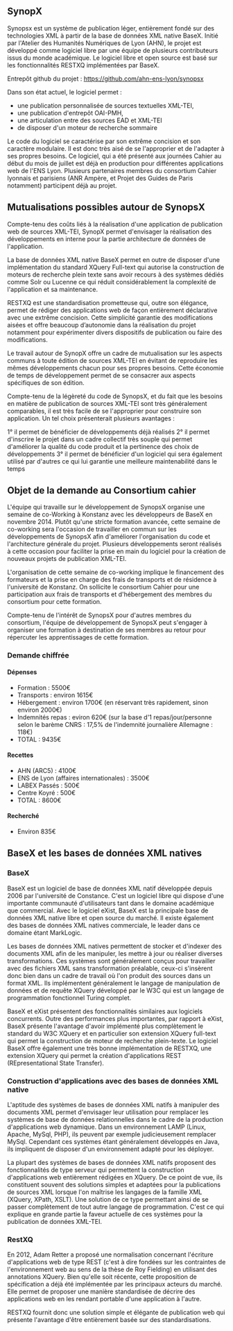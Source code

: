 
SynopX
------

Synopsx est un système de publication léger, entièrement fondé sur des technologies XML à partir de la base de données XML native BaseX. Initié par l'Atelier des Humanités Numériques de Lyon (AHN), le projet est développé comme logiciel libre par une équipe de plusieurs contributeurs issus du monde académique. Le logiciel libre et open source est basé sur les fonctionnalités RESTXQ implémentées par BaseX. 

Entrepôt github du projet :
https://github.com/ahn-ens-lyon/synopsx

Dans son état actuel, le logiciel permet :
- une publication personnalisée de sources textuelles XML-TEI,
- une publication d'entrepôt OAI-PMH,
- une articulation entre des sources EAD et XML-TEI
- de disposer d'un moteur de recherche sommaire

Le code du logiciel se caractérise par son extrême concision et son caractère modulaire. Il est donc très aisé de se l'approprier et de l'adapter à ses propres besoins. Ce logiciel, qui a été présenté aux journées Cahier au début du mois de juillet est déjà en production pour différentes applications web de l'ENS Lyon. Plusieurs partenaires membres du consortium Cahier lyonnais et parisiens (ANR Ampère, et Projet des Guides de Paris notamment) participent déjà au projet.


Mutualisations possibles autour de SynopsX
------

Compte-tenu des coûts liés à la réalisation d'une application de publication web de sources XML-TEI, SynopX permet d'envisager la réalisation des développements en interne pour la partie architecture de données de l'application.

La base de données XML native BaseX permet en outre de disposer d'une implémentation du standard XQuery Full-text qui autorise la construction de moteurs de recherche plein texte sans avoir recours à des systèmes dédiés comme Solr ou Lucenne ce qui réduit considérablement la complexité de l'application et sa maintenance.

RESTXQ est une standardisation prometteuse qui, outre son élégance, permet de rédiger des applications web de façon entièrement déclarative avec une extrême concision. Cette simplicité garantie des modifications aisées et offre beaucoup d’autonomie dans la réalisation du projet notamment pour expérimenter divers dispositifs de publication ou faire des modifications.


Le travail autour de SynopX offre un cadre de mutualisation sur les aspects communs à toute édition de sources XML-TEI en évitant de reproduire les mêmes développements chacun pour ses propres besoins. Cette économie de temps de développement permet de se consacrer aux aspects spécifiques de son édition.

Compte-tenu de la légèreté du code de SynopsX, et du fait que les besoins en matière de publication de sources XML-TEI sont très généralement comparables, il est très facile de se l'approprier pour construire son application. Un tel choix présenterait plusieurs avantages :

1° il permet de bénéficier de développements déjà réalisés 
2° il permet d'inscrire le projet dans un cadre collectif très souple qui permet d'améliorer la qualité du code produit et la pertinence des choix de développements
3° il permet de bénéficier d'un logiciel qui sera également utilisé par d'autres ce qui lui garantie une meilleure maintenabilité dans le temps


Objet de la demande au Consortium cahier
------

L'équipe qui travaille sur le développement de SynopsX organise une semaine de co-Working à Konstanz avec les développeurs de BaseX en novembre 2014. Plutôt qu'une stricte formation avancée, cette semaine de co-working sera l'occasion de travailler en commun sur les développements de SynopsX afin d'améliorer l'organisation du code et l'architecture générale du projet. Plusieurs développements seront réalisés à cette occasion pour faciliter la prise en main du logiciel pour la création de nouveaux projets de publication XML-TEI.

L'organisation de cette semaine de co-working implique le financement des formateurs et la prise en charge des frais de transports et de résidence à l'université de Konstanz. On sollicite le consortium Cahier pour une participation aux frais de transports et d'hébergement des membres du consortium pour cette formation.

Compte-tenu de l'intérêt de SynopsX pour d'autres membres du consortium, l'équipe de développement de SynopsX peut s'engager à organiser une formation à destination de ses membres au retour pour répercuter les apprentissages de cette formation.

### Demande chiffrée

#### Dépenses
- Formation : 5500€
- Transports : environ 1615€
- Hébergement : environ 1700€ (en réservant très rapidement, sinon environ 2000€)
- Indemnités repas : eviron 620€ (sur la base d'1 repas/jour/personne selon le barème CNRS : 17,5% de l'indemnité journalière Allemagne : 118€)
- TOTAL : 9435€

#### Recettes
- AHN (ARC5) : 4100€
- ENS de Lyon (affaires internationales) : 3500€
- LABEX Passés : 500€
- Centre Koyré : 500€
- TOTAL : 8600€

#### Recherché
- Environ 835€



BaseX et les bases de données XML natives
------

### BaseX

BaseX est un logiciel de base de données XML natif développée depuis 2006 par l'université de Constance. C'est un logiciel libre qui dispose d'une importante communauté d'utilisateurs tant dans le domaine académique que commercial. Avec le logiciel eXist, BaseX est la principale base de données XML native libre et open source du marché. Il existe également des bases de données XML natives commerciale, le leader dans ce domaine étant MarkLogic.

Les bases de données XML natives permettent de stocker et d'indexer des documents XML afin de les manipuler, les mettre à jour ou réaliser diverses transformations. Ces systèmes sont généralement conçus pour travailler avec des fichiers XML sans transformation préalable, ceux-ci s'insèrent donc bien dans un cadre de travail où l'on produit des sources dans un format XML. Ils implémentent généralement le langage de manipulation de données et de requête XQuery développé par le W3C qui est un langage de programmation fonctionnel Turing complet.

BaseX et eXist présentent des fonctionnalités similaires aux logiciels concurrents. Outre des performances plus importantes, par rapport à eXist, BaseX présente l'avantage d'avoir implémenté plus complètement le standard du W3C XQuery et en particulier son extension XQuery full-text qui permet la construction de moteur de recherche plein-texte. Le logiciel BaseX offre également une très bonne implémentation de RESTXQ, une extension XQuery qui permet la création d'applications REST (REpresentational State Transfer).


### Construction d'applications avec des bases de données XML native

L'aptitude des systèmes de bases de données XML natifs à manipuler des documents XML permet d'envisager leur utilisation pour remplacer les systèmes de base de données relationnelles dans le cadre de la production d'applications web dynamique. Dans un environnement LAMP (Linux, Apache, MySql, PHP), ils peuvent par exemple judicieusement remplacer MySql. Cependant ces systèmes étant généralement développés en Java, ils impliquent de disposer d'un environnement adapté pour les déployer.

La plupart des systèmes de bases de données XML natifs proposent des fonctionnalités de type serveur qui permettent la construction d'applications web entièrement rédigées en XQuery. De ce point de vue, ils constituent souvent des solutions simples et adaptées pour la publications de sources XML lorsque l'on maîtrise les langages de la famille XML (XQuery, XPath, XSLT). Une solution de ce type permettant ainsi de se passer complètement de tout autre langage de programmation. C'est ce qui explique en grande partie la faveur actuelle de ces systèmes pour la publication de données XML-TEI.

### RestXQ

En 2012, Adam Retter a proposé une normalisation concernant l'écriture d'applications web de type REST (c'est à dire fondées sur les contraintes de l'environnement web au sens de la thèse de Roy Fielding) en utilisant des annotations XQuery. Bien qu'elle soit récente, cette proposition de spécification a déjà été implémentée par les principaux acteurs du marché. Elle permet de proposer une manière standardisée de décrire des applications web en les rendant portable d'une application à l'autre.

RESTXQ fournit donc une solution simple et élégante de publication web qui présente l'avantage d'être entièrement basée sur des standardisations. 

